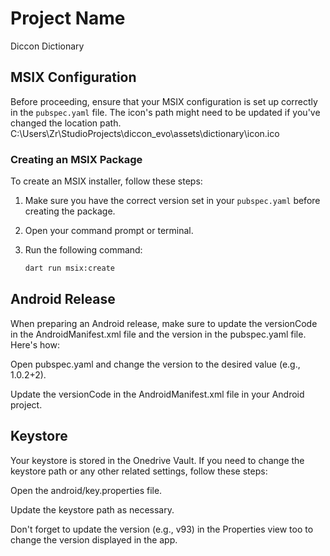 # Project Name

Diccon Dictionary

## MSIX Configuration

Before proceeding, ensure that your MSIX configuration is set up correctly in the `pubspec.yaml` file. The icon's path might need to be updated if you've changed the location path.
C:\Users\Zr\StudioProjects\diccon_evo\assets\dictionary\icon.ico

### Creating an MSIX Package

To create an MSIX installer, follow these steps:

1. Make sure you have the correct version set in your `pubspec.yaml` before creating the package.

2. Open your command prompt or terminal.

3. Run the following command:

   ```bash
   dart run msix:create

## Android Release
When preparing an Android release, make sure to update the versionCode in the AndroidManifest.xml file and the version in the pubspec.yaml file. Here's how:

Open pubspec.yaml and change the version to the desired value (e.g., 1.0.2+2).

Update the versionCode in the AndroidManifest.xml file in your Android project.

## Keystore
Your keystore is stored in the Onedrive Vault. If you need to change the keystore path or any other related settings, follow these steps:

Open the android/key.properties file.

Update the keystore path as necessary.

Don't forget to update the version (e.g., v93) in the Properties view too to change the version displayed in the app.